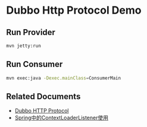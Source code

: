 Dubbo Http Protocol Demo
========================

Run Provider
---------------------

```bash
mvn jetty:run
```

Run Consumer
----------------------

```bash
mvn exec:java -Dexec.mainClass=ConsumerMain
```

Related Documents
----------------------------

- [Dubbo HTTP Protocol](http://code.alibabatech.com/wiki/display/dubbo/User+Guide-zh#UserGuide-zh-http%3A%2F%2F)
- [Spring中的ContextLoaderListener使用](http://wangpj.iteye.com/blog/882939)
